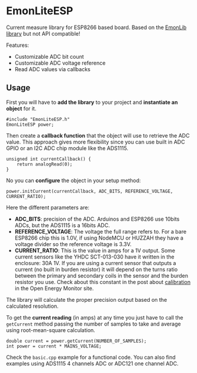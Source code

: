 # EmonLiteESP

Current measure library for ESP8266 based board. Based on the [EmonLib library][1] but not API compatible!

Features:

* Customizable ADC bit count
* Customizable ADC voltage reference
* Read ADC values via callbacks

## Usage

First you will have to **add the library** to your project and **instantiate an object** for it.

```
#include "EmonLiteESP.h"
EmonLiteESP power;
```

Then create a **callback function** that the object will use to retrieve the ADC value. This approach gives more flexibility since you can use built in ADC GPIO or an I2C ADC chip module like the ADS1115.

```
unsigned int currentCallback() {
    return analogRead(0);
}
```

No you can **configure** the object in your setup method:

```
power.initCurrent(currentCallback, ADC_BITS, REFERENCE_VOLTAGE, CURRENT_RATIO);
```

Here the different parameters are:

* **ADC_BITS**: precision of the ADC. Arduinos and ESP8266 use 10bits ADCs, but the ADS1115 is a 16bits ADC.
* **REFERENCE_VOLTAGE**: The voltage the full range refers to. For a bare ESP8266 chip this is 1.0V, if using NodeMCU or HUZZAH they have a voltage divider so the reference voltage is 3.3V.
* **CURRENT_RATIO**: This is the value in amps for a 1V output. Some current sensors like the YHDC SCT-013-030 have it written in the enclosure: 30A 1V. If you are using a current sensor that outputs a current (no built in burden resistor) it will depend on the turns ratio between the primary and secondary coils in the sensor and the burden resistor you use. Check about this constant in the post about [calibration][2] in the Open Energy Monitor site.

The library will calculate the proper precision output based on the calculated resolution.

To get the **current reading** (in amps) at any time you just have to call the ```getCurrent``` method passing the number of samples to take and average using root-mean-square calculation.

```
double current = power.getCurrent(NUMBER_OF_SAMPLES);
int power = current * MAINS_VOLTAGE;
```

Check the ```basic.cpp``` example for a functional code. You can also find examples using ADS1115 4 channels ADC or ADC121 one channel ADC.


[1]: https://github.com/openenergymonitor/EmonLib
[2]: https://openenergymonitor.org/emon/buildingblocks/calibration
